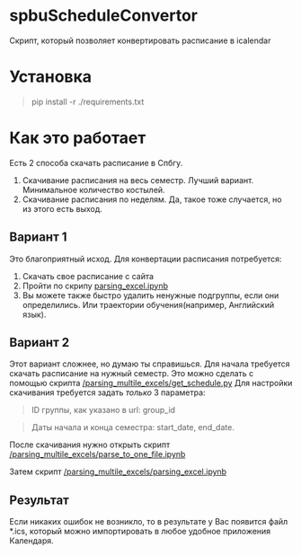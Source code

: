 # spbuScheduleConvertor
Скрипт, который позволяет конвертировать расписание в icalendar
# Установка

> pip install -r ./requirements.txt

# Как это работает
Есть 2 способа скачать расписание в Спбгу.
1. Скачивание расписания на весь семестр. Лучший вариант. Минимальное количество костылей.
2. Скачивание расписания по неделям. Да, такое тоже случается, но из этого есть выход.

## Вариант 1
Это благоприятный исход.
Для конвертации расписания потребуется:
1. Скачать свое расписание с сайта
2. Пройти по скрипу [parsing_excel.ipynb](/parsing_excel.ipynb)
3. Вы можете также быстро удалить ненужные подгруппы, если они определились. Или траектории обучения(например, Английский язык).

## Вариант 2
Этот вариант сложнее, но думаю ты справишься.
Для начала требуется скачать расписание на нужный семестр. Это можно сделать с помощью скрипта [/parsing_multile_excels/get_schedule.py](/parsing_multile_excels/get_schedule.py)
Для настройки скачивания требуется задать _только_ 3 параметра:

> ID группы, как указано в url: group_id

> Даты начала и конца семестра: start_date, end_date.

После скачивания нужно открыть скрипт [/parsing_multile_excels/parse_to_one_file.ipynb](/parsing_multile_excels/parse_to_one_file.ipynb)

Затем скрипт [/parsing_multile_excels/parsing_excel.ipynb](/parsing_multile_excels/parsing_excel.ipynb)

## Результат
Если никаких ошибок не возникло, то в результате у Вас появится файл *.ics, который можно импортировать в любое удобное приложения Календаря.
